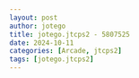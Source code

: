 ```yaml
---
layout: post
author: jotego
title: jotego.jtcps2 - 5807525
date: 2024-10-11
categories: [Arcade, jtcps2]
tags: [jotego.jtcps2]
---
```


